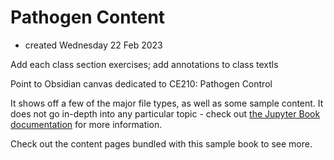 # Pathogen Content
- created Wednesday 22 Feb 2023

Add each class section exercises; add annotations to class textls


Point to Obsidian canvas dedicated to CE210: Pathogen Control

It shows off a few of the major file types, as well as some sample content.
It does not go in-depth into any particular topic - check out [the Jupyter Book documentation](https://jupyterbook.org) for more information.

Check out the content pages bundled with this sample book to see more.

```{tableofcontents}
```
